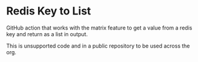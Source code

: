 Redis Key to List
===========

GitHub action that works with the matrix feature to get a value from a redis key and return as a list in output.

This is unsupported code and in a public repository to be used across the org.